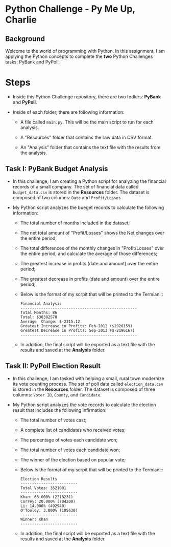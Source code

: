 # Python Challenge - Py Me Up, Charlie

## Background

Welcome to the world of programming with Python. In this assignment, I am applying the Python concepts to complete the **two** Python Challenges tasks: PyBank and PyPoll.


# Steps

* Inside this Python Challenge repository, there are two fodlers: **PyBank** and **PyPoll**.

* Inside of each folder, there are following information:

  * A file called `main.py`. This will be the main script to run for each analysis.
  
  * A "Resources" folder that contains the raw data in CSV format. 
  
  * An "Analysis" folder that contains the text file with the results from the analysis.


## Task I: PyBank Budget Analysis

* In this challenge, I am creating a Python script for analyzing the financial records of a small company. The set of financial data called `budget_data.csv` is stored in the **Resources** folder. The dataset is composed of two columns: `Date` and `Profit/Losses`. 

* My Python script analyzes the bueget records to calculate the following information:

  * The total number of months included in the dataset;

  * The net total amount of "Profit/Losses" shows the Net changes over the entire period;

  * The total differences of the monthly changes in "Profit/Losses" over the entire period, 
    and calculate the average of those differences;

  * The greatest increase in profits (date and amount) over the entire period;

  * The greatest decrease in profits (date and amount) over the entire period;
  
  * Below is the format of my scrpit that will be printed to the Termianl::

    ```text
    Financial Analysis
    ---------------------------------------------------
    Total Months: 86
    Total: $38382578
    Average  Change: $-2315.12
    Greatest Increase in Profits: Feb-2012 ($1926159)
    Greatest Decrease in Profits: Sep-2013 ($-2196167)
    ---------------------------------------------------
    ```

  * In addition, the final script will be exported as a text file with the results and saved at the **Analysis** folder.



## Task II: PyPoll Election Result

* In this challenge, I am tasked with helping a small, rural town modernize its vote counting process.  The set of poll data called `election_data.csv` is stored in the **Resources** folder. The dataset is composed of three columns: `Voter ID`, `County`, and `Candidate`. 

* My Python script analyzes the vote records to calculate the election result that includes the following infirmation:

  * The total number of votes cast;

  * A complete list of candidates who received votes;

  * The percentage of votes each candidate won;

  * The total number of votes each candidate won;

  * The winner of the election based on popular vote;

  * Below is the format of my scrpit that will be printed to the Termianl::

    ```text
    Election Results
    -------------------------
    Total Votes: 3521001
    -------------------------
    Khan: 63.000% (2218231)
    Correy: 20.000% (704200)
    Li: 14.000% (492940)
    O'Tooley: 3.000% (105630)
    -------------------------
    Winner: Khan
    -------------------------
    ```

  * In addition, the final script will be exported as a text file with the results and saved at the **Analysis** folder.
